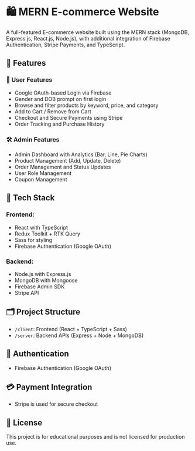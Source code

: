 
# 🛍️ MERN E-commerce Website

A full-featured E-commerce website built using the MERN stack (MongoDB, Express.js, React.js, Node.js), with additional integration of Firebase Authentication, Stripe Payments, and TypeScript.

## 🚀 Features

### 👤 User Features
- Google OAuth-based Login via Firebase
- Gender and DOB prompt on first login
- Browse and filter products by keyword, price, and category
- Add to Cart / Remove from Cart
- Checkout and Secure Payments using Stripe
- Order Tracking and Purchase History

### 🛠 Admin Features
- Admin Dashboard with Analytics (Bar, Line, Pie Charts)
- Product Management (Add, Update, Delete)
- Order Management and Status Updates
- User Role Management
- Coupon Management

## 🧱 Tech Stack

### Frontend:
- React with TypeScript
- Redux Toolkit + RTK Query
- Sass for styling
- Firebase Authentication (Google OAuth)

### Backend:
- Node.js with Express.js
- MongoDB with Mongoose
- Firebase Admin SDK
- Stripe API

## 🗂 Project Structure

- `/client`: Frontend (React + TypeScript + Sass)
- `/server`: Backend APIs (Express + Node + MongoDB)

## 🔐 Authentication

- Firebase Authentication (Google OAuth)

## 💳 Payment Integration

- Stripe is used for secure checkout

## 📎 License

This project is for educational purposes and is not licensed for production use.



